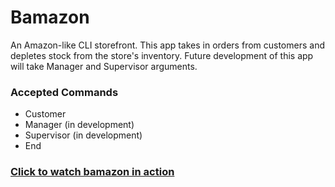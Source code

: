 # Bamazon
An Amazon-like CLI storefront. This app takes in orders from customers and depletes stock from the store's inventory. Future development of this app will take Manager and Supervisor arguments.

### Accepted Commands
- Customer
- Manager (in development)
- Supervisor (in development)
- End

### [Click to watch bamazon in action](https://drive.google.com/file/d/1fFXgsbLOlxkWKCeWctkIk3xMSZh1SZR5/view?usp=sharing)
